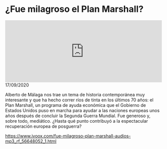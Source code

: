# ¿Fue milagroso el Plan Marshall?
<iframe id='audio_88903085' frameborder='0' allowfullscreen='' scrolling='no' height='200' style='width:100%;' src='https://www.ivoox.com/player_ej_56648052_6_1.html' loading='lazy'></iframe>17/09/2020

Alberto de Málaga nos trae un tema de historia contemporánea muy interesante y que ha hecho correr ríos de tinta en los últimos 70 años: el Plan Marshall, un programa de ayuda económica que el Gobierno de Estados Unidos puso en marcha para ayudar a las naciones europeas  unos años después de concluir la Segunda Guerra Mundial. Fue generoso y, sobre todo, mediático. ¿Hasta qué punto contribuyó a la espectacular recuperación europea de posguerra? 

 

https://www.ivoox.com/fue-milagroso-plan-marshall-audios-mp3_rf_56648052_1.html
